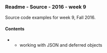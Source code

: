 ### Readme - Source - 2016 - week 9

Source code examples for week 9, Fall 2016.

#### Contents
*  - working with JSON and deferred objects
